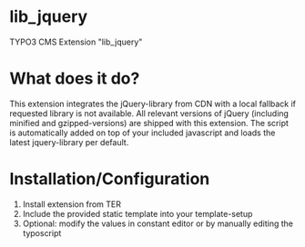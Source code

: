 # lib_jquery
TYPO3 CMS Extension "lib_jquery"

What does it do?
================

This extension integrates the jQuery-library from CDN with a local fallback if requested library is not available. All relevant versions of jQuery (including minified and gzipped-versions) are shipped with this extension.
The script is automatically added on top of your included javascript and loads the latest jquery-library per default.

Installation/Configuration
==========================

1. Install extension from TER
2. Include the provided static template into your template-setup
3. Optional: modify the values in constant editor or by manually editing the typoscript
